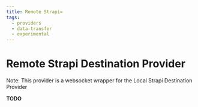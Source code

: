 ```yaml
---
title: Remote Strapi=
tags:
  - providers
  - data-transfer
  - experimental
---
```


# Remote Strapi Destination Provider

Note: This provider is a websocket wrapper for the Local Strapi Destination Provider

**TODO**
